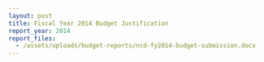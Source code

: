 ```yaml
---
layout: post
title: Fiscal Year 2014 Budget Justification
report_year: 2014
report_files:
  - /assets/uploads/budget-reports/ncd-fy2014-budget-submission.docx
---
```


